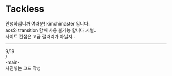 # Tackless
안녕하십니까 여러분!
kimchimaster 입니다.  
aos와 transition 함깨 사용 불가능 합니다 시벌..    
사이트 컨샙은 고급 갤러리가 아닐지..  

------
9/19  
/  
-main-  
사진넣는 코드 작성  

